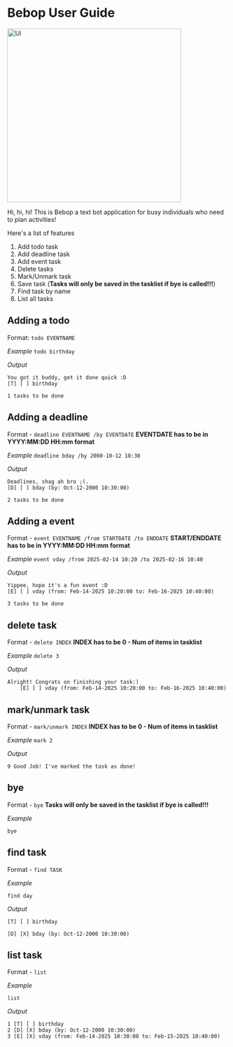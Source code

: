 # Bebop User Guide

<img width="397" alt="Ui" src="https://github.com/user-attachments/assets/e12fa3c3-50a2-4c0b-9e72-7ede6b9a3e54" />

Hi, hi, hi! This is Bebop a text bot application for busy individuals who need to plan activities!

Here's a list of features
1. Add todo task
2. Add deadline task
3. Add event task
4. Delete tasks
5. Mark/Unmark task
6. Save task (**Tasks will only be saved in the tasklist if bye is called!!!**)
7. Find task by name
8. List all tasks

## Adding a todo

Format: ```todo EVENTNAME```

*Example*
```todo birthday```

*Output*
```
You got it buddy, get it done quick :D
[T] [ ] birthday

1 tasks to be done
```

## Adding a deadline

Format - ```deadline EVENTNAME /by EVENTDATE```
**EVENTDATE has to be in YYYY:MM:DD HH:mm format**

*Example*
```deadline bday /by 2000-10-12 10:30```

*Output*
```
Deadlines, shag ah bro ;(.
[D] [ ] bday (by: Oct-12-2000 10:30:00)

2 tasks to be done
```


## Adding a event
Format - ```event EVENTNAME /from STARTDATE /to ENDDATE```
**START/ENDDATE has to be in YYYY:MM:DD HH:mm format**

*Example*
```event vday /from 2025-02-14 10:20 /to 2025-02-16 10:40```

*Output*
```
Yippee, hope it's a fun event :D
[E] [ ] vday (from: Feb-14-2025 10:20:00 to: Feb-16-2025 10:40:00)

3 tasks to be done
```

## delete task

Format - ```delete INDEX```
**INDEX has to be 0 - Num of items in tasklist**

*Example*
```delete 3```

*Output*
```
Alright! Congrats on finishing your task:)
	[E] [ ] vday (from: Feb-14-2025 10:20:00 to: Feb-16-2025 10:40:00)
```

## mark/unmark task

Format - ```mark/unmark INDEX```
**INDEX has to be 0 - Num of items in tasklist**

*Example*
```mark 2```

*Output*
```
9 Good Job! I've marked the task as done!
```

## bye 

Format - ```bye```
**Tasks will only be saved in the tasklist if bye is called!!!**

*Example*
```
bye
```

## find task

Format - ```find TASK```

*Example*
```
find day
```

*Output*
```
[T] [ ] birthday

[D] [X] bday (by: Oct-12-2000 10:30:00)
```

## list task

Format - ```list```

*Example*
```
list
```

*Output*
```
1 [T] [ ] birthday
2 [D] [X] bday (by: Oct-12-2000 10:30:00)
3 [E] [X] vday (from: Feb-14-2025 10:30:00 to: Feb-15-2025 10:40:00)
```


